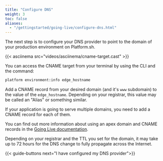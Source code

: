 ```yaml
---
title: "Configure DNS"
weight: 3
toc: false
aliases:
  - "/gettingstarted/going-live/configure-dns.html"
---
```


The next step is to configure your DNS provider to point to the domain of your production environment on Platform.sh.

{{< asciinema src="videos/asciinema/cname-target.cast" >}}

You can access the CNAME target from your terminal by using the CLI and the command:

```bash
platform environment:info edge_hostname
```

Add a CNAME record from your desired domain (and it's `www` subdomain) to the value of the `edge_hostname`.
Depending on your registrar, this value may be called an "Alias" or something similar.

If your application is going to serve multiple domains, you need to add a CNAME record for each of them.

You can find out more information about using an apex domain and CNAME records
in the [Going Live documentation](/domains/steps/dns.md).

Depending on your registrar and the TTL you set for the domain,
it may take up to 72 hours for the DNS change to fully propagate across the Internet.

{{< guide-buttons next="I have configured my DNS provider">}}
